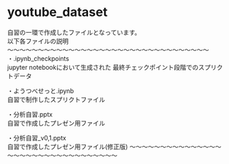 # youtube_dataset
自習の一環で作成したファイルとなっています。    
以下各ファイルの説明  
～～～～～～～～～～～～～～～～～～～～～～～～～～～～～～～～～  
・.ipynb_checkpoints  
  jupyter notebookにおいて生成された
  最終チェックポイント段階でのスプリクトデータ
  
・ようつべせっと.ipynb  
  自習で制作したスプリクトファイル

・分析自習.pptx  
  自習で作成したプレゼン用ファイル  
  
・分析自習_v0,1.pptx  
  自習で作成したプレゼン用ファイル(修正版) 
～～～～～～～～～～～～～～～～～～～～～～～～～～～～～～～～～
